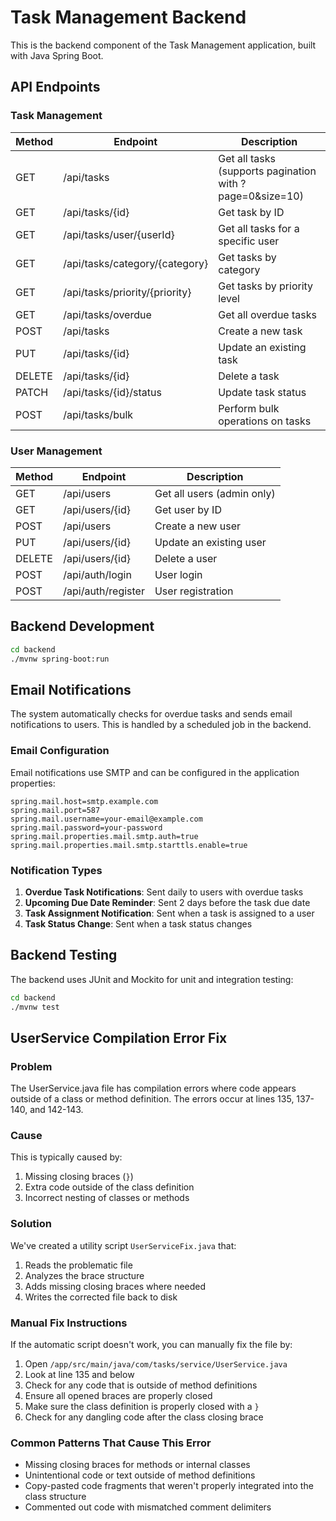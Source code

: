 # Task Management Backend

This is the backend component of the Task Management application, built with Java Spring Boot.

## API Endpoints

### Task Management

| Method | Endpoint | Description |
|--------|----------|-------------|
| GET    | /api/tasks | Get all tasks (supports pagination with ?page=0&size=10) |
| GET    | /api/tasks/{id} | Get task by ID |
| GET    | /api/tasks/user/{userId} | Get all tasks for a specific user |
| GET    | /api/tasks/category/{category} | Get tasks by category |
| GET    | /api/tasks/priority/{priority} | Get tasks by priority level |
| GET    | /api/tasks/overdue | Get all overdue tasks |
| POST   | /api/tasks | Create a new task |
| PUT    | /api/tasks/{id} | Update an existing task |
| DELETE | /api/tasks/{id} | Delete a task |
| PATCH  | /api/tasks/{id}/status | Update task status |
| POST   | /api/tasks/bulk | Perform bulk operations on tasks |

### User Management

| Method | Endpoint | Description |
|--------|----------|-------------|
| GET    | /api/users | Get all users (admin only) |
| GET    | /api/users/{id} | Get user by ID |
| POST   | /api/users | Create a new user |
| PUT    | /api/users/{id} | Update an existing user |
| DELETE | /api/users/{id} | Delete a user |
| POST   | /api/auth/login | User login |
| POST   | /api/auth/register | User registration |

## Backend Development

```bash
cd backend
./mvnw spring-boot:run
```

## Email Notifications

The system automatically checks for overdue tasks and sends email notifications to users. This is handled by a scheduled job in the backend.

### Email Configuration

Email notifications use SMTP and can be configured in the application properties:

```properties
spring.mail.host=smtp.example.com
spring.mail.port=587
spring.mail.username=your-email@example.com
spring.mail.password=your-password
spring.mail.properties.mail.smtp.auth=true
spring.mail.properties.mail.smtp.starttls.enable=true
```

### Notification Types

1. **Overdue Task Notifications**: Sent daily to users with overdue tasks
2. **Upcoming Due Date Reminder**: Sent 2 days before the task due date
3. **Task Assignment Notification**: Sent when a task is assigned to a user
4. **Task Status Change**: Sent when a task status changes

## Backend Testing

The backend uses JUnit and Mockito for unit and integration testing:

```bash
cd backend
./mvnw test
```

## UserService Compilation Error Fix

### Problem
The UserService.java file has compilation errors where code appears outside of a class or method definition. The errors occur at lines 135, 137-140, and 142-143.

### Cause
This is typically caused by:
1. Missing closing braces (`}`)
2. Extra code outside of the class definition
3. Incorrect nesting of classes or methods

### Solution
We've created a utility script `UserServiceFix.java` that:
1. Reads the problematic file
2. Analyzes the brace structure
3. Adds missing closing braces where needed
4. Writes the corrected file back to disk

### Manual Fix Instructions
If the automatic script doesn't work, you can manually fix the file by:

1. Open `/app/src/main/java/com/tasks/service/UserService.java`
2. Look at line 135 and below
3. Check for any code that is outside of method definitions
4. Ensure all opened braces are properly closed
5. Make sure the class definition is properly closed with a `}`
6. Check for any dangling code after the class closing brace

### Common Patterns That Cause This Error
- Missing closing braces for methods or internal classes
- Unintentional code or text outside of method definitions
- Copy-pasted code fragments that weren't properly integrated into the class structure
- Commented out code with mismatched comment delimiters
